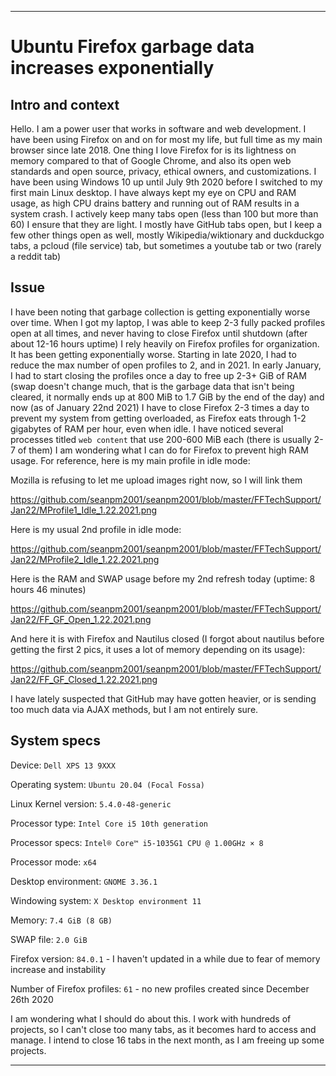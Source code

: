 
***

# Ubuntu Firefox garbage data increases exponentially

## Intro and context

Hello. I am a power user that works in software and web development. I have been using Firefox on and on for most my life, but full time as my main browser since late 2018. One thing I love Firefox for is its lightness on memory compared to that of Google Chrome, and also its open web standards and open source, privacy, ethical owners, and customizations. I have been using Windows 10 up until July 9th 2020 before I switched to my first main Linux desktop. I have always kept my eye on CPU and RAM usage, as high CPU drains battery and running out of RAM results in a system crash.
I actively keep many tabs open (less than 100 but more than 60) I ensure that they are light. I mostly have GitHub tabs open, but I keep a few other things open as well, mostly Wikipedia/wiktionary and duckduckgo tabs, a pcloud (file service) tab, but sometimes a youtube tab or two (rarely a reddit tab) 

## Issue

I have been noting that garbage collection is getting exponentially worse over time. When I got my laptop, I was able to keep 2-3 fully packed profiles open at all times, and never having to close Firefox until shutdown (after about 12-16 hours uptime) I rely heavily on Firefox profiles for organization. It has been getting exponentially worse. Starting in late 2020, I had to reduce the max number of open profiles to 2, and in 2021. In early January, I had to start closing the profiles once a day to free up 2-3+ GiB of RAM (swap doesn't change much, that is the garbage data that isn't being cleared, it normally ends up at 800 MiB to 1.7 GiB by the end of the day) and now (as of January 22nd 2021) I have to close Firefox 2-3 times a day to prevent my system from getting overloaded, as Firefox eats through 1-2 gigabytes of RAM per hour, even when idle. I have noticed several processes titled `web content` that use 200-600 MiB each (there is usually 2-7 of them) I am wondering what I can do for Firefox to prevent high RAM usage. For reference, here is my main profile in idle mode:

Mozilla is refusing to let me upload images right now, so I will link them

https://github.com/seanpm2001/seanpm2001/blob/master/FFTechSupport/Jan22/MProfile1_Idle_1.22.2021.png

Here is my usual 2nd profile in idle mode:

https://github.com/seanpm2001/seanpm2001/blob/master/FFTechSupport/Jan22/MProfile2_Idle_1.22.2021.png

Here is the RAM and SWAP usage before my 2nd refresh today (uptime: 8 hours 46 minutes)

https://github.com/seanpm2001/seanpm2001/blob/master/FFTechSupport/Jan22/FF_GF_Open_1.22.2021.png

And here it is with Firefox and Nautilus closed (I forgot about nautilus before getting the first 2 pics, it uses a lot of memory depending on its usage):

https://github.com/seanpm2001/seanpm2001/blob/master/FFTechSupport/Jan22/FF_GF_Closed_1.22.2021.png

I have lately suspected that GitHub may have gotten heavier, or is sending too much data via AJAX methods, but I am not entirely sure.

## System specs

Device: `Dell XPS 13 9XXX`

Operating system: `Ubuntu 20.04 (Focal Fossa)`

Linux Kernel version: `5.4.0-48-generic`

Processor type: `Intel Core i5 10th generation`

Processor specs: `Intel® Core™ i5-1035G1 CPU @ 1.00GHz × 8`

Processor mode: `x64`

Desktop environment: `GNOME 3.36.1`

Windowing system: `X Desktop environment 11`

Memory: `7.4 GiB (8 GB)`

SWAP file: `2.0 GiB`

Firefox version: `84.0.1` - I haven't updated in a while due to fear of memory increase and instability

Number of Firefox profiles: `61` - no new profiles created since December 26th 2020

I am wondering what I should do about this. I work with hundreds of projects, so I can't close too many tabs, as it becomes hard to access and manage. I intend to close 16 tabs in the next month, as I am freeing up some projects.

***


